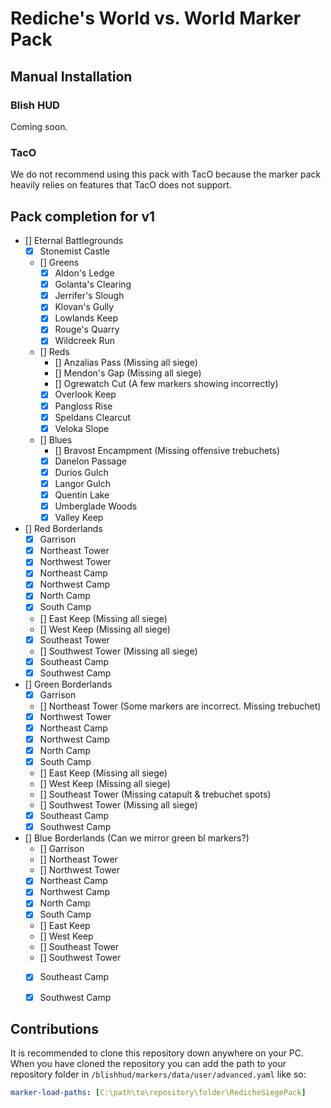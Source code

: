 # Rediche's World vs. World Marker Pack

## Manual Installation

### Blish HUD

Coming soon.

### TacO

We do not recommend using this pack with TacO because the marker pack heavily relies on features that TacO does not support.

## Pack completion for v1

- [] Eternal Battlegrounds
    - [x] Stonemist Castle
    - [] Greens
        - [x] Aldon's Ledge
        - [x] Golanta's Clearing
        - [x] Jerrifer's Slough
        - [x] Klovan's Gully
        - [x] Lowlands Keep
        - [x] Rouge's Quarry
        - [x] Wildcreek Run
    - [] Reds
        - [] Anzalias Pass (Missing all siege)
        - [] Mendon's Gap (Missing all siege)
        - [] Ogrewatch Cut (A few markers showing incorrectly)
        - [x] Overlook Keep
        - [x] Pangloss Rise
        - [x] Speldans Clearcut
        - [x] Veloka Slope
    - [] Blues
        - [] Bravost Encampment (Missing offensive trebuchets)
        - [x] Danelon Passage
        - [x] Durios Gulch
        - [x] Langor Gulch
        - [x] Quentin Lake
        - [x] Umberglade Woods
        - [x] Valley Keep

- [] Red Borderlands
    - [x] Garrison
    - [x] Northeast Tower
    - [x] Northwest Tower
    - [x] Northeast Camp
    - [x] Northwest Camp
    - [x] North Camp
    - [x] South Camp
    - [] East Keep (Missing all siege)
    - [] West Keep (Missing all siege)
    - [x] Southeast Tower
    - [] Southwest Tower (Missing all siege)
    - [x] Southeast Camp
    - [x] Southwest Camp

- [] Green Borderlands
    - [x] Garrison
    - [] Northeast Tower (Some markers are incorrect. Missing trebuchet)
    - [x] Northwest Tower
    - [x] Northeast Camp
    - [x] Northwest Camp
    - [x] North Camp
    - [x] South Camp
    - [] East Keep (Missing all siege)
    - [] West Keep (Missing all siege)
    - [] Southeast Tower (Missing catapult & trebuchet spots)
    - [] Southwest Tower (Missing all siege)
    - [x] Southeast Camp
    - [x] Southwest Camp

- [] Blue Borderlands (Can we mirror green bl markers?)
    - [] Garrison
    - [] Northeast Tower
    - [] Northwest Tower
    - [x] Northeast Camp
    - [x] Northwest Camp
    - [x] North Camp
    - [x] South Camp
    - [] East Keep
    - [] West Keep
    - [] Southeast Tower
    - [] Southwest Tower
    - [x] Southeast Camp
    - [x] Southwest Camp


## Contributions

It is recommended to clone this repository down anywhere on your PC. When you have cloned the repository you can add the path to your repository folder in `/blishhud/markers/data/user/advanced.yaml` like so:

```yaml
marker-load-paths: [C:\path\to\repository\folder\RedicheSiegePack]
```
